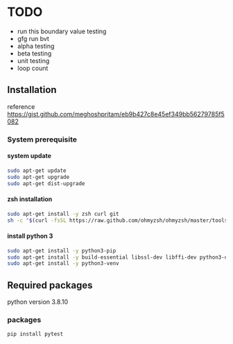 # TODO

- run this boundary value testing
- gfg run bvt
- alpha testing
- beta testing
- unit testing
- loop count

## Installation

reference <https://gist.github.com/meghoshpritam/eb9b427c8e45ef349bb56279785f5082>

### System prerequisite

#### system update

```bash
sudo apt-get update
sudo apt-get upgrade
sudo apt-get dist-upgrade
```

#### zsh installation

```bash
sudo apt-get install -y zsh curl git
sh -c "$(curl -fsSL https://raw.github.com/ohmyzsh/ohmyzsh/master/tools/install.sh)"
```

#### install python 3

```bash
sudo apt-get install -y python3-pip
sudo apt-get install -y build-essential libssl-dev libffi-dev python3-dev
sudo apt-get install -y python3-venv
```

##  Required packages

python version 3.8.10

### packages

```bash
pip install pytest

```
